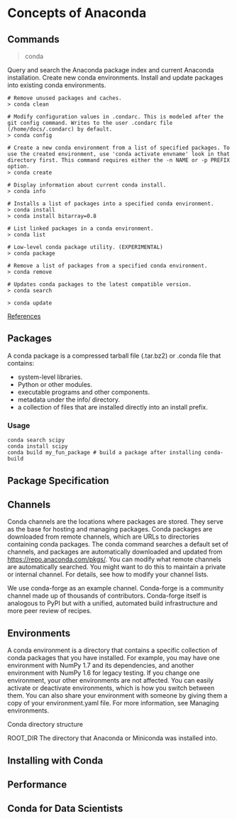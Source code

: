# Concepts of Anaconda

## Commands

> conda

Query and search the Anaconda package index and current Anaconda installation.
Create new conda environments.
Install and update packages into existing conda environments.

```
# Remove unused packages and caches.
> conda clean

# Modify configuration values in .condarc. This is modeled after the git config command. Writes to the user .condarc file (/home/docs/.condarc) by default.
> conda config

# Create a new conda environment from a list of specified packages. To use the created environment, use 'conda activate envname' look in that directory first. This command requires either the -n NAME or -p PREFIX option.
> conda create

# Display information about current conda install.
> conda info

# Installs a list of packages into a specified conda environment.
> conda install
> conda install bitarray=0.8

# List linked packages in a conda environment.
> conda list

# Low-level conda package utility. (EXPERIMENTAL)
> conda package

# Remove a list of packages from a specified conda environment.
> conda remove

# Updates conda packages to the latest compatible version.
> conda search

> conda update
```

[References](https://docs.conda.io/projects/conda/en/latest/commands.html)

## Packages

A conda package is a compressed tarball file (.tar.bz2) or .conda file that contains:

- system-level libraries.
- Python or other modules.
- executable programs and other components.
- metadata under the info/ directory.
- a collection of files that are installed directly into an install prefix.

### Usage

```
conda search scipy
conda install scipy
conda build my_fun_package # build a package after installing conda-build
```

## Package Specification

## Channels

Conda channels are the locations where packages are stored. They serve as the base for hosting and managing packages. Conda packages are downloaded from remote channels, which are URLs to directories containing conda packages. The conda command searches a default set of channels, and packages are automatically downloaded and updated from https://repo.anaconda.com/pkgs/. You can modify what remote channels are automatically searched. You might want to do this to maintain a private or internal channel. For details, see how to modify your channel lists.

We use conda-forge as an example channel. Conda-forge is a community channel made up of thousands of contributors. Conda-forge itself is analogous to PyPI but with a unified, automated build infrastructure and more peer review of recipes.

## Environments

A conda environment is a directory that contains a specific collection of conda packages that you have installed. For example, you may have one environment with NumPy 1.7 and its dependencies, and another environment with NumPy 1.6 for legacy testing. If you change one environment, your other environments are not affected. You can easily activate or deactivate environments, which is how you switch between them. You can also share your environment with someone by giving them a copy of your environment.yaml file. For more information, see Managing environments.

Conda directory structure

ROOT_DIR
The directory that Anaconda or Miniconda was installed into.

## Installing with Conda

## Performance

## Conda for Data Scientists
